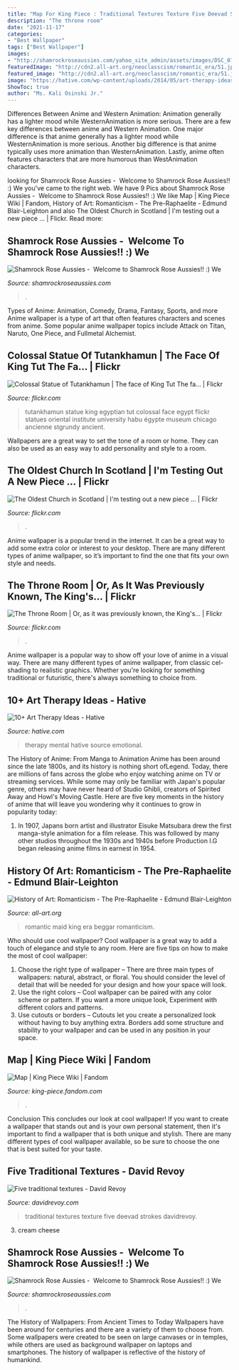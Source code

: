 ```yaml
---
title: "Map For King Piece : Traditional Textures Texture Five Deevad Strokes Davidrevoy"
description: "The throne room"
date: "2021-11-17"
categories:
- "Best Wallpaper"
tags: ["Best Wallpaper"]
images:
- "http://shamrockroseaussies.com/yahoo_site_admin/assets/images/DSC_0795.124232659_std.JPG"
featuredImage: "http://cdn2.all-art.org/neoclasscism/romantic_era/51.jpg"
featured_image: "http://cdn2.all-art.org/neoclasscism/romantic_era/51.jpg"
image: "https://hative.com/wp-content/uploads/2014/05/art-therapy-ideas/12-art-therapy-ideas.jpg"
ShowToc: true
author: "Ms. Kali Osinski Jr."
---
```



Differences Between Anime and Western Animation: Animation generally has a lighter mood while WesternAnimation is more serious.
There are a few key differences between anime and Western Animation. One major difference is that anime generally has a lighter mood while WesternAnimation is more serious. Another big difference is that anime typically uses more animation than WesternAnimation. Lastly, anime often features characters that are more humorous than WestAnimation characters.

	

		
looking for Shamrock Rose Aussies - ﻿﻿﻿ Welcome to Shamrock Rose Aussies!! :) We you've came to the right web. We have 9 Pics about Shamrock Rose Aussies - ﻿﻿﻿ Welcome to Shamrock Rose Aussies!! :) We like Map | King Piece Wiki | Fandom, History of Art: Romanticism - The Pre-Raphaelite - Edmund Blair-Leighton and also The Oldest Church in Scotland | I&#039;m testing out a new piece … | Flickr. Read more:
		
    
## Shamrock Rose Aussies - ﻿﻿﻿ Welcome To Shamrock Rose Aussies!! :) We

<img loading=lazy src="http://shamrockroseaussies.com/yahoo_site_admin/assets/images/DSC_0795.124232659_std.JPG" onerror="this.onerror=null;this.src='https://tse1.mm.bing.net/th?id=OIP.uNGK2SLKxvFz2D7N60oTtwHaEU&amp;pid=15.1';" alt="Shamrock Rose Aussies - ﻿﻿﻿ Welcome to Shamrock Rose Aussies!! :) We">

_Source: shamrockroseaussies.com_

>. 

	

Types of Anime: Animation, Comedy, Drama, Fantasy, Sports, and more
Anime wallpaper is a type of art that often features characters and scenes from anime. Some popular anime wallpaper topics include Attack on Titan, Naruto, One Piece, and Fullmetal Alchemist.

    
## Colossal Statue Of Tutankhamun | The Face Of King Tut The Fa… | Flickr

<img loading=lazy src="https://live.staticflickr.com/2305/2300984688_88a7cd6e06_b.jpg" onerror="this.onerror=null;this.src='https://tse1.mm.bing.net/th?id=OIP.xsQbZ1Czwp7oJ5OZwGG1BAHaJ4&amp;pid=15.1';" alt="Colossal Statue of Tutankhamun | The face of King Tut The fa… | Flickr">

_Source: flickr.com_

>tutankhamun statue king egyptian tut colossal face egypt flickr statues oriental institute university habu égypte museum chicago ancienne stgrundy ancient. 

	

Wallpapers are a great way to set the tone of a room or home. They can also be used as an easy way to add personality and style to a room.

    
## The Oldest Church In Scotland | I&#039;m Testing Out A New Piece … | Flickr

<img loading=lazy src="https://live.staticflickr.com/4213/35298545091_c42e9dc4be_b.jpg" onerror="this.onerror=null;this.src='https://tse4.mm.bing.net/th?id=OIP.qRyweiGCAZwx55EJ0arw4gHaE8&amp;pid=15.1';" alt="The Oldest Church in Scotland | I&#039;m testing out a new piece … | Flickr">

_Source: flickr.com_

>. 

	

Anime wallpaper is a popular trend in the internet. It can be a great way to add some extra color or interest to your desktop. There are many different types of anime wallpaper, so it’s important to find the one that fits your own style and needs.

    
## The Throne Room | Or, As It Was Previously Known, The King&#039;s… | Flickr

<img loading=lazy src="https://live.staticflickr.com/6155/6173734316_67c1990a7b_b.jpg" onerror="this.onerror=null;this.src='https://tse3.mm.bing.net/th?id=OIP.VKK_9N4SW8dXpuTRTIHD6gHaKX&amp;pid=15.1';" alt="The Throne Room | Or, as it was previously known, the King&#039;s… | Flickr">

_Source: flickr.com_

>. 

	

Anime wallpaper is a popular way to show off your love of anime in a visual way. There are many different types of anime wallpaper, from classic cel-shading to realistic graphics. Whether you're looking for something traditional or futuristic, there's always something to choice from.

    
## 10+ Art Therapy Ideas - Hative

<img loading=lazy src="https://hative.com/wp-content/uploads/2014/05/art-therapy-ideas/12-art-therapy-ideas.jpg" onerror="this.onerror=null;this.src='https://tse2.mm.bing.net/th?id=OIP.7hIxjGXegd7aaFnlzaj2qAAAAA&amp;pid=15.1';" alt="10+ Art Therapy Ideas - Hative">

_Source: hative.com_

>therapy mental hative source emotional. 

	

The History of Anime: From Manga to Animation
Anime has been around since the late 1800s, and its history is nothing short ofLegend. Today, there are millions of fans across the globe who enjoy watching anime on TV or streaming services. While some may only be familiar with Japan's popular genre, others may have never heard of Studio Ghibli, creators of Spirited Away and Howl's Moving Castle. Here are five key moments in the history of anime that will leave you wondering why it continues to grow in popularity today:
1) In 1907, Japans born artist and illustrator Eisuke Matsubara drew the first manga-style animation for a film release. This was followed by many other studios throughout the 1930s and 1940s before Production I.G began releasing anime films in earnest in 1954.

    
## History Of Art: Romanticism - The Pre-Raphaelite - Edmund Blair-Leighton

<img loading=lazy src="http://cdn2.all-art.org/neoclasscism/romantic_era/51.jpg" onerror="this.onerror=null;this.src='https://tse2.mm.bing.net/th?id=OIP.izzk1ktrn0ppblr6cbu-VQHaKE&amp;pid=15.1';" alt="History of Art: Romanticism - The Pre-Raphaelite - Edmund Blair-Leighton">

_Source: all-art.org_

>romantic maid king era beggar romanticism. 

	

Who should use cool wallpaper?
Cool wallpaper is a great way to add a touch of elegance and style to any room. Here are five tips on how to make the most of cool wallpaper: 
1) Choose the right type of wallpaper – There are three main types of wallpapers: natural, abstract, or floral. You should consider the level of detail that will be needed for your design and how your space will look. 
2) Use the right colors – Cool wallpaper can be paired with any color scheme or pattern. If you want a more unique look, Experiment with different colors and patterns. 
3) Use cutouts or borders – Cutouts let you create a personalized look without having to buy anything extra. Borders add some structure and stability to your wallpaper and can be used in any position in your space.

    
## Map | King Piece Wiki | Fandom

<img loading=lazy src="https://vignette.wikia.nocookie.net/king-piece/images/8/87/Mapa.png/revision/latest?cb=20200613202043" onerror="this.onerror=null;this.src='https://tse4.mm.bing.net/th?id=OIP.BN3045n5uGY0dOhYsz7XVwAAAA&amp;pid=15.1';" alt="Map | King Piece Wiki | Fandom">

_Source: king-piece.fandom.com_

>. 

	

Conclusion
This concludes our look at cool wallpaper! If you want to create a wallpaper that stands out and is your own personal statement, then it's important to find a wallpaper that is both unique and stylish. There are many different types of cool wallpaper available, so be sure to choose the one that is best suited for your taste.

    
## Five Traditional Textures - David Revoy

<img loading=lazy src="https://www.davidrevoy.com/data/images/blog/2015/08/texture-traditional_5watercoloreffects_deevad.jpg" onerror="this.onerror=null;this.src='https://tse3.mm.bing.net/th?id=OIP.DdQnK3RHlcvIJqxrwwHCvwHaLU&amp;pid=15.1';" alt="Five traditional textures - David Revoy">

_Source: davidrevoy.com_

>traditional textures texture five deevad strokes davidrevoy. 

	

3. cream cheese 

    
## Shamrock Rose Aussies - ﻿﻿﻿ Welcome To Shamrock Rose Aussies!! :) We

<img loading=lazy src="http://shamrockroseaussies.com/yahoo_site_admin/assets/images/DSC_0706.10500600_std.jpg" onerror="this.onerror=null;this.src='https://tse1.mm.bing.net/th?id=OIP.slt3TyRyUT-GfjzNJikhbAHaGK&amp;pid=15.1';" alt="Shamrock Rose Aussies - ﻿﻿﻿ Welcome to Shamrock Rose Aussies!! :) We">

_Source: shamrockroseaussies.com_

>. 

	

The History of Wallpapers: From Ancient Times to Today
Wallpapers have been around for centuries and there are a variety of them to choose from. Some wallpapers were created to be seen on large canvases or in temples, while others are used as background wallpaper on laptops and smartphones. The history of wallpaper is reflective of the history of humankind.


